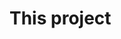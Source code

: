 # This project


<!-- [![Watch the video](https://img.youtube.com/vi/88C9GjCfox8/maxresdefault.jpg)](https://youtu.be/88C9GjCfox8) -->
